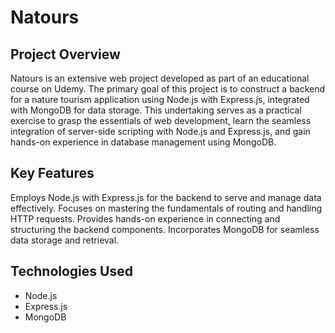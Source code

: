 # Natours 

## Project Overview

Natours is an extensive web project developed as part of an educational course on Udemy. The primary goal of this project is to construct a backend for a nature tourism application using Node.js with Express.js, integrated with MongoDB for data storage. This undertaking serves as a practical exercise to grasp the essentials of web development, learn the seamless integration of server-side scripting with Node.js and Express.js, and gain hands-on experience in database management using MongoDB.

## Key Features

Employs Node.js with Express.js for the backend to serve and manage data effectively.
Focuses on mastering the fundamentals of routing and handling HTTP requests.
Provides hands-on experience in connecting and structuring the backend components.
Incorporates MongoDB for seamless data storage and retrieval.

## Technologies Used

- Node.js
- Express.js
- MongoDB